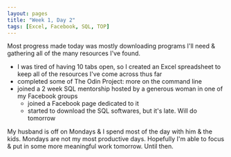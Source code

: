```yaml
---
layout: pages
title: "Week 1, Day 2"
tags: [Excel, Facebook, SQL, TOP]
---
```


Most progress made today was mostly downloading programs I'll need & gathering all of the many resources I've found. 

- I was tired of having 10 tabs open, so I created an Excel spreadsheet to keep all of the resources I've come across thus far
- completed some of The Odin Project: more on the command line
- joined a 2 week SQL mentorship hosted by a generous woman in one of my Facebook groups
  * joined a Facebook page dedicated to it 
  * started to download the SQL softwares, but it's late. Will do tomorrow

My husband is off on Mondays & I spend most of the day with him & the kids. Mondays are not my most productive days. Hopefully I'm able to focus & put in some more meaningful work tomorrow. Until then.
